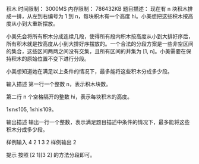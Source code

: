 积木
时间限制： 3000MS
内存限制： 786432KB
题目描述：
现在有 n 块积木排成一排，从左到右编号为 1 到 n，每块积木有一个高度 hi。小美想把这些积木按高度从小到大重新摆放。

小美先会将所有积木分成连续几段，使得所有段内积木按高度从小到大排好序后，所有积木就是按高度从小到大排好序摆放的。一个合法的分段方案是一些非空区间的集合，这些区间两两之间没有交集，且所有区间的并集为 [1, n]。小美需要在保持积木的原始位置不变下进行分段。

小美想知道她在满足以上条件的情况下，最多能将这些积木分成多少段。



输入描述
第一行一个整数 n，表示积木块数。

第二行 n 个空格隔开的整数 hi，表示每块积木的高度。

1≤n≤105, 1≤hi≤109。

输出描述
输出一行一个整数，表示满足题目描述中条件的情况下，最多能将这些积木分成多少段。


样例输入
4
2 1 3 2
样例输出
2

提示
按照 [2 1][3 2] 的方法分段即可。